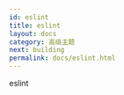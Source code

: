 ```yaml
---
id: eslint
title: eslint
layout: docs
category: 高级主题
next: building
permalink: docs/eslint.html
---
```


eslint

